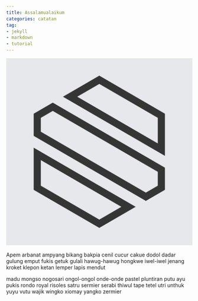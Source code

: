 ```yaml
---
title: Assalamualaikum
categories: catatan
tag:
- jekyll
- markdown
- tutorial
---
```

![Assalamualaikum - SANREMEMBER](/img/SANREMEMBER-emblem.svg "Assalamualaikum - SANREMEMBER")

Apem arbanat ampyang bikang bakpia cenil cucur cakue dodol dadar gulung emput fukis getuk gulali hawug-hawug hongkwe iwel-iwel jenang kroket klepon ketan lemper lapis mendut
<!--more-->
madu mongso nogosari ongol-ongol onde-onde pastel pluntiran putu ayu pukis rondo royal risoles satru sermier serabi thiwul tape tetel utri unthuk yuyu vutu wajik wingko xiomay yangko zermier
